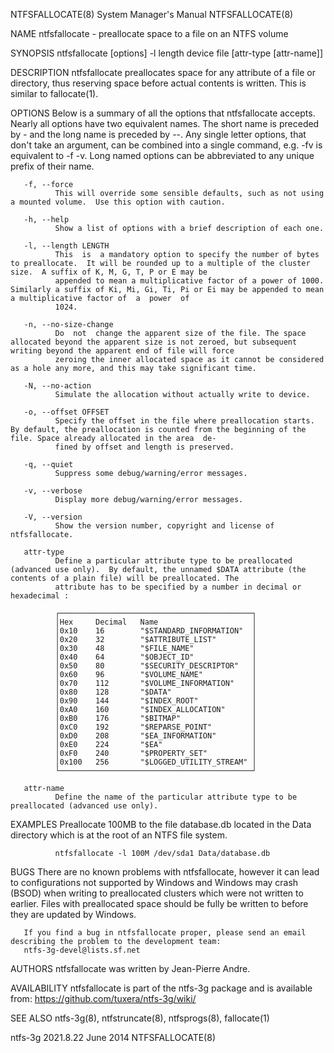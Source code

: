 NTFSFALLOCATE(8)                                                                  System Manager's Manual                                                                 NTFSFALLOCATE(8)

NAME
       ntfsfallocate - preallocate space to a file on an NTFS volume

SYNOPSIS
       ntfsfallocate [options] -l length device file [attr-type [attr-name]]

DESCRIPTION
       ntfsfallocate preallocates space for any attribute of a file or directory, thus reserving space before actual contents is written. This is similar to fallocate(1).

OPTIONS
       Below  is a summary of all the options that ntfsfallocate accepts.  Nearly all options have two equivalent names.  The short name is preceded by - and the long name is preceded by
       --.  Any single letter options, that don't take an argument, can be combined into a single command, e.g.  -fv is equivalent to -f -v.  Long named options can be abbreviated to any
       unique prefix of their name.

       -f, --force
              This will override some sensible defaults, such as not using a mounted volume.  Use this option with caution.

       -h, --help
              Show a list of options with a brief description of each one.

       -l, --length LENGTH
              This  is  a mandatory option to specify the number of bytes to preallocate.  It will be rounded up to a multiple of the cluster size.  A suffix of K, M, G, T, P or E may be
              appended to mean a multiplicative factor of a power of 1000. Similarly a suffix of Ki, Mi, Gi, Ti, Pi or Ei may be appended to mean a multiplicative factor of  a  power  of
              1024.

       -n, --no-size-change
              Do  not  change the apparent size of the file. The space allocated beyond the apparent size is not zeroed, but subsequent writing beyond the apparent end of file will force
              zeroing the inner allocated space as it cannot be considered as a hole any more, and this may take significant time.

       -N, --no-action
              Simulate the allocation without actually write to device.

       -o, --offset OFFSET
              Specify the offset in the file where preallocation starts. By default, the preallocation is counted from the beginning of the file. Space already allocated in the area  de‐
              fined by offset and length is preserved.

       -q, --quiet
              Suppress some debug/warning/error messages.

       -v, --verbose
              Display more debug/warning/error messages.

       -V, --version
              Show the version number, copyright and license of ntfsfallocate.

       attr-type
              Define a particular attribute type to be preallocated (advanced use only).  By default, the unnamed $DATA attribute (the contents of a plain file) will be preallocated. The
              attribute has to be specified by a number in decimal or hexadecimal :

              ┌───────────────────────────────────────────┐
              │Hex     Decimal   Name                     │
              │0x10    16        "$STANDARD_INFORMATION"  │
              │0x20    32        "$ATTRIBUTE_LIST"        │
              │0x30    48        "$FILE_NAME"             │
              │0x40    64        "$OBJECT_ID"             │
              │0x50    80        "$SECURITY_DESCRIPTOR"   │
              │0x60    96        "$VOLUME_NAME"           │
              │0x70    112       "$VOLUME_INFORMATION"    │
              │0x80    128       "$DATA"                  │
              │0x90    144       "$INDEX_ROOT"            │
              │0xA0    160       "$INDEX_ALLOCATION"      │
              │0xB0    176       "$BITMAP"                │
              │0xC0    192       "$REPARSE_POINT"         │
              │0xD0    208       "$EA_INFORMATION"        │
              │0xE0    224       "$EA"                    │
              │0xF0    240       "$PROPERTY_SET"          │
              │0x100   256       "$LOGGED_UTILITY_STREAM" │
              └───────────────────────────────────────────┘

       attr-name
              Define the name of the particular attribute type to be preallocated (advanced use only).

EXAMPLES
       Preallocate 100MB to the file database.db located in the Data directory which is at the root of an NTFS file system.

              ntfsfallocate -l 100M /dev/sda1 Data/database.db

BUGS
       There are no known problems with ntfsfallocate, however it can lead to configurations not supported by Windows and Windows may crash (BSOD) when writing to  preallocated  clusters
       which were not written to earlier. Files with preallocated space should be fully be written to before they are updated by Windows.

       If you find a bug in ntfsfallocate proper, please send an email describing the problem to the development team:
       ntfs-3g-devel@lists.sf.net

AUTHORS
       ntfsfallocate was written by Jean-Pierre Andre.

AVAILABILITY
       ntfsfallocate is part of the ntfs-3g package and is available from:
       https://github.com/tuxera/ntfs-3g/wiki/

SEE ALSO
       ntfs-3g(8), ntfstruncate(8), ntfsprogs(8), fallocate(1)

ntfs-3g 2021.8.22                                                                        June 2014                                                                        NTFSFALLOCATE(8)
